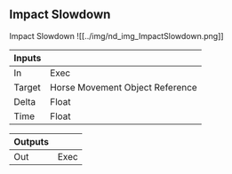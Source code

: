 ## Impact Slowdown
Impact Slowdown
![[../img/nd_img_ImpactSlowdown.png]]

|Inputs||
|--|--|
| In | Exec |
| Target | Horse Movement Object Reference |
| Delta | Float |
| Time | Float |

|Outputs||
|--|--|
| Out | Exec |
